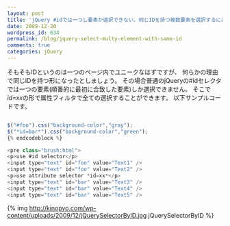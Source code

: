 ```yaml
---
layout: post
title: 'jQuery #idでは一つし要素か選択できない、同じIDを持つ複数要素を選択するには'
date: 2009-12-20
wordpress_id: 634
permalink: /blog/jquery-select-multy-element-with-same-id
comments: true
categories: jQuery
---
```

そもそもIDというのは一つのページ内でユニークなはずですが、
何らかの理由で同じIDを持つ形になったとしましょう。
その場合普通のjQueryの#idセレクタでは一つの要素(順番的に最初に合致した要素)しか選択できません。
そこで*id=xx*の形で属性フィルタで全ての選択することができます。
以下サンプルコードです。

```javascript

$("#foo").css("background-color","gray");
$("*id=bar*").css("background-color","green");
{% endcodeblock %}

<pre class="brush:html">
<p>use #id selector</p>
<input type="text" id="foo" value="Text1" />
<input type="text" id="foo" value="Text2" />
<p>use attribute selector *id=xx*</p>
<input type="text" id="bar" value="Text3" />
<input type="text" id="bar" value="Text4" />
<input type="text" id="bar" value="Text5" />

```

{% img http://kinopyo.com/wp-content/uploads/2009/12/jQuerySelectorByID.jpg jQuerySelectorByID %}
